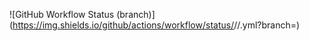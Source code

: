 ![GitHub Workflow Status (branch)](https://img.shields.io/github/actions/workflow/status/<username>/<repository>/<action file name>.yml?branch=<master branch>)